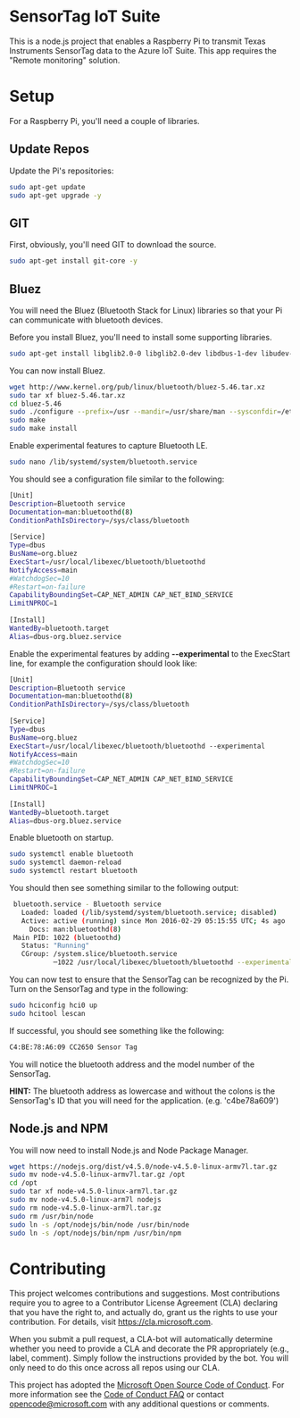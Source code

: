 # SensorTag IoT Suite
This is a node.js project that enables a Raspberry Pi to transmit Texas Instruments SensorTag data to the Azure IoT Suite.  This app requires the "Remote monitoring" solution.

# Setup
For a Raspberry Pi, you'll need a couple of libraries.

## Update Repos
Update the Pi's repositories:
```bash
sudo apt-get update
sudo apt-get upgrade -y
```

## GIT
First, obviously, you'll need GIT to download the source.
```bash
sudo apt-get install git-core -y
```

## Bluez
You will need the Bluez (Bluetooth Stack for Linux) libraries so that your Pi can communicate with bluetooth devices.

Before you install Bluez, you'll need to install some supporting libraries.
```bash
sudo apt-get install libglib2.0-0 libglib2.0-dev libdbus-1-dev libudev-dev libical-dev libreadline-dev libusb-1.0-0-dev
```

You can now install Bluez.
```bash
wget http://www.kernel.org/pub/linux/bluetooth/bluez-5.46.tar.xz
sudo tar xf bluez-5.46.tar.xz
cd bluez-5.46
sudo ./configure --prefix=/usr --mandir=/usr/share/man --sysconfdir=/etc --localstatedir=/var --with-systemdsystemunitdir --with-systemduserunitdir --enable-library
sudo make
sudo make install
```

Enable experimental features to capture Bluetooth LE.
```bash
sudo nano /lib/systemd/system/bluetooth.service
```

You should see a configuration file similar to the following:
```bash
[Unit]
Description=Bluetooth service
Documentation=man:bluetoothd(8)
ConditionPathIsDirectory=/sys/class/bluetooth
 
[Service]
Type=dbus
BusName=org.bluez
ExecStart=/usr/local/libexec/bluetooth/bluetoothd               
NotifyAccess=main
#WatchdogSec=10
#Restart=on-failure
CapabilityBoundingSet=CAP_NET_ADMIN CAP_NET_BIND_SERVICE
LimitNPROC=1
 
[Install]
WantedBy=bluetooth.target
Alias=dbus-org.bluez.service
```

Enable the experimental features by adding **--experimental** to the ExecStart line, for example the configuration should look like:
```bash
[Unit]
Description=Bluetooth service
Documentation=man:bluetoothd(8)
ConditionPathIsDirectory=/sys/class/bluetooth
 
[Service]
Type=dbus
BusName=org.bluez
ExecStart=/usr/local/libexec/bluetooth/bluetoothd --experimental               
NotifyAccess=main
#WatchdogSec=10
#Restart=on-failure
CapabilityBoundingSet=CAP_NET_ADMIN CAP_NET_BIND_SERVICE
LimitNPROC=1
 
[Install]
WantedBy=bluetooth.target
Alias=dbus-org.bluez.service
```

Enable bluetooth on startup.
```bash
sudo systemctl enable bluetooth
sudo systemctl daemon-reload
sudo systemctl restart bluetooth
```

You should then see something similar to the following output:
```bash
 bluetooth.service - Bluetooth service
   Loaded: loaded (/lib/systemd/system/bluetooth.service; disabled)
   Active: active (running) since Mon 2016-02-29 05:15:55 UTC; 4s ago
     Docs: man:bluetoothd(8)
 Main PID: 1022 (bluetoothd)
   Status: "Running"
   CGroup: /system.slice/bluetooth.service
           ─1022 /usr/local/libexec/bluetooth/bluetoothd --experimental
```

You can now test to ensure that the SensorTag can be recognized by the Pi. Turn on the SensorTag and type in the following:
```bash
sudo hciconfig hci0 up
sudo hcitool lescan
```

If successful, you should see something like the following:
```bash
C4:BE:78:A6:09 CC2650 Sensor Tag
```

You will notice the bluetooth address and the model number of the SensorTag.

**HINT:** The bluetooth address as lowercase and without the colons is the SensorTag's ID that you will need for the application. (e.g. 'c4be78a609')

## Node.js and NPM
You will now need to install Node.js and Node Package Manager.
```bash
wget https://nodejs.org/dist/v4.5.0/node-v4.5.0-linux-armv7l.tar.gz
sudo mv node-v4.5.0-linux-armv7l.tar.gz /opt
cd /opt
sudo tar xf node-v4.5.0-linux-arm7l.tar.gz
sudo mv node-v4.5.0-linux-arm7l nodejs
sudo rm node-v4.5.0-linux-arm7l.tar.gz
sudo rm /usr/bin/node
sudo ln -s /opt/nodejs/bin/node /usr/bin/node
sudo ln -s /opt/nodejs/bin/npm /usr/bin/npm
``` 

# Contributing

This project welcomes contributions and suggestions.  Most contributions require you to agree to a 
Contributor License Agreement (CLA) declaring that you have the right to, and actually do, grant us 
the rights to use your contribution. For details, visit https://cla.microsoft.com.

When you submit a pull request, a CLA-bot will automatically determine whether you need to provide a 
CLA and decorate the PR appropriately (e.g., label, comment). Simply follow the instructions 
provided by the bot. You will only need to do this once across all repos using our CLA.

This project has adopted the [Microsoft Open Source Code of 
Conduct](https://opensource.microsoft.com/codeofconduct/). For more information see the [Code of 
Conduct FAQ](https://opensource.microsoft.com/codeofconduct/faq/) or contact 
[opencode@microsoft.com](mailto:opencode@microsoft.com) with any additional questions or comments.
